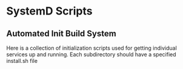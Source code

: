 # SystemD Scripts
## Automated Init Build System
Here is a collection of initialization scripts used for getting individual services up and running.
Each subdirectory should have a specified install.sh file
